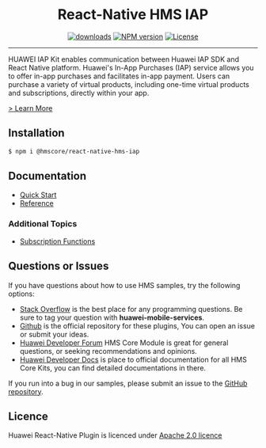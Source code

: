 <p align="center">
  <h1 align="center">React-Native HMS IAP</h1>
</p>


<p align="center">
  <a href="https://www.npmjs.com/package/@hmscore/react-native-hms-iap"><img src="https://img.shields.io/npm/dm/@hmscore/react-native-hms-iap?color=%23007EC6&style=for-the-badge" alt="downloads"></a>
  <a href="https://www.npmjs.com/package/@hmscore/react-native-hms-iap"><img src="https://img.shields.io/npm/v/@hmscore/react-native-hms-iap?color=%23ed2a1c&style=for-the-badge" alt="NPM version"></a>
  <a href="./LICENCE"><img src="https://img.shields.io/npm/l/@hmscore/react-native-hms-iap.svg?color=%3bcc62&style=for-the-badge" alt="License"></a>
</p>

----

HUAWEI IAP Kit enables communication between Huawei IAP SDK and React Native platform. Huawei's In-App Purchases (IAP) service allows you to offer in-app purchases and facilitates in-app payment. Users can purchase a variety of virtual products, including one-time virtual products and subscriptions, directly within your app.

[> Learn More](https://developer.huawei.com/consumer/en/doc/development/HMS-Plugin-Guides/introduction-0000001050766239?ha_source=hms1)

## Installation

```bash
$ npm i @hmscore/react-native-hms-iap
```

## Documentation

- [Quick Start](https://developer.huawei.com/consumer/en/doc/development/HMS-Plugin-Guides/preparedevenv-0000001050766241?ha_source=hms1)
- [Reference](https://developer.huawei.com/consumer/en/doc/development/HMS-Plugin-References/overview-0000001051087324?ha_source=hms1)

### Additional Topics
- [Subscription Functions](https://developer.huawei.com/consumer/en/doc/development/HMS-Plugin-Guides-V1/subscription-functions-0000001051086186-V1?ha_source=hms1)

## Questions or Issues

If you have questions about how to use HMS samples, try the following options:
- [Stack Overflow](https://stackoverflow.com/questions/tagged/huawei-mobile-services) is the best place for any programming questions. Be sure to tag your question with **huawei-mobile-services**.
- [Github](https://github.com/HMS-Core/hms-react-native-plugin) is the official repository for these plugins, You can open an issue or submit your ideas.
- [Huawei Developer Forum](https://forums.developer.huawei.com/forumPortal/en/home?fid=0101187876626530001&ha_source=hms1) HMS Core Module is great for general questions, or seeking recommendations and opinions.
- [Huawei Developer Docs](https://developer.huawei.com/consumer/en/doc/overview/HMS-Core-Plugin?ha_source=hms1) is place to official documentation for all HMS Core Kits, you can find detailed documentations in there.

If you run into a bug in our samples, please submit an issue to the [GitHub repository](https://github.com/HMS-Core/hms-react-native-plugin).

## Licence

Huawei React-Native Plugin is licenced under [Apache 2.0 licence](LICENCE)
